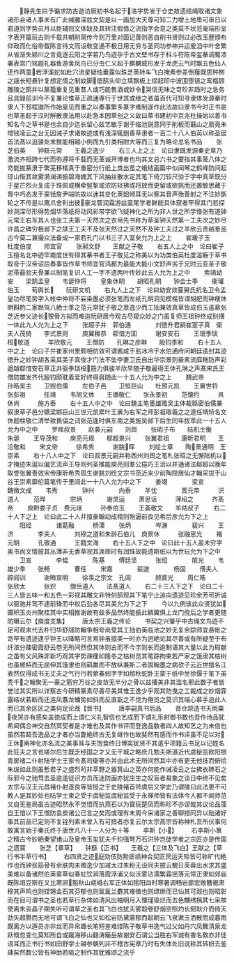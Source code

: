 <!-- { "loadSidebar": true } -->
　　静先生曰予徧求防古逖访厥初书名起于洛字势发于仓史故遗结绳取诸文象诸形会诸人事未有广此缄縢深兹文契是以一画加大天尊可知二力增土地卑可审日以君道则字势员月以臣辅则文体缺及其转注假借之流指字会意之类莫不状范毫端形呈字表开篇玩古则千载共朝削简传今则万里对面记善则恶自削书贤则过必改玉歴颁布仰政而化俗帝载陈言待文而设敎变通不极日用无穷与圣同功参神并运爰洎中叶舍繁从省渐失颍川之言竟逐云阳之字若乃鸟迹孕于古文壁书存于科斗符陈帝玺摹调蜀漆署表宫门铭题礼器鱼游舍凤鸟已分虫仁义起于麒麟威形发于龙虎云气时飘五色仙人还作两童若浮溪蛇如赴穴流星疑烛垂露似珠芝英转车飞白掩素参差倒薤既思种栁之謡长短悬针复想定情之制蚊脚低鹄头仰立填飘板上缪起印中波囬堕镜之鸾楷顾雕陵之鹊并以篆籀重复见重昔人或巧能售酒或妙令哭信无味之竒珍非趋时之急务且具録前训今不复兼论惟草正疏通専行于世其或继之者虽百代可知寻隶体发源秦时隶人下邳程邈所作始皇见而重之以奏事繁多篆字难制遂作此法故曰隶书今时正书是也草圣起于汉时觧散隶法用以赴急本因草创之义故曰草书建初中京兆杜操始以善书知名今之草书是也余自少迄长留心兹艺敏手谢于临池锐意同于削板而蕺山之扇竟未增钱凌云之台无因诫子求诸故迹或有浅深辄删善草隶者一百二十八人伯英以称圣居首法髙以追骏处末推能相越小例而九引类相附大等而三复为略论总名书品
　　张芝伯英　　钟繇元常　　王羲之逸少
　　右三人上之上　论曰隶既发源秦史草乃激流齐相跨七代而弥遵将千载而无革诚开博者也均其文总六书之要指其事笼八体之竒能拔篆隶于繁芜移楷真于重密分行纸上类出茧之蛾结画篇中似闻琴之鹤峰防间起琼山惭其敛雾漪澜递振碧海媿其下风抽丝散水定其笔下倚刀较尺验于字中真草既分于星芒烈火复成于珠佩或横牵竪掣或浓防轻拂或将放而更留或欲挑而还置敏思藏于胷中巧态发于豪铦詹尹端防故以迷其变化英韶倾耳无以察其音声殆善射之不注妙斲轮之不传是以鹰爪舍利出彼豪龙管润霜游兹虿尾学者鲜能具体窥者罕得其门若探妙测深尽形得势烟华落纸将动风彩带字欲飞疑神化之所为非人世之所学惟张有道钟元常王右军其人也张工夫第一天然次之衣帛先书称为草圣钟天然第一工夫次之妙尽许昌之碑穷极邺下之牍王工夫不及张天然过之天然不及钟工夫过之羊欣云贵越羣品古今莫二兼撮众法备成一家若孔门以书三子入室矣允为上之上
　　崔瑗子玉　　杜度伯度　　师宜官
　　张昶文舒　　王献之子敬
　　右五人上之中　论曰崔子玉擅名北中迹罕南度世有得其摹书者王子敬见之称美以为功类伯英杜度滥觞于草书取竒于汉帝诏后奏事皆作草书师宜官鸿都为最能大能小文舒声劣于兄时云亚圣子敬泥帚最验天骨兼以制笔复识人工一字不遗两叶传妙此五人允为上之中
　　索靖幼安　　梁鹄孟皇　　韦诞仲将
　　皇象休眀　　胡昭孔眀　　钟会士季
　　衞瓘伯玉　　荀舆长　　阮研文机
　　右九人上之下　论曰幼安敛蔓舅氏抗名卫令孟皇功尽笔势字入帐中仲将不妄染墨必须张笔而左纸孔眀洞见模楷皆谓胡肥而钟痩休眀斟酌二家聮驾八絶士季之范元常犹子敬之禀逸少而工拙兼效真草皆成伯玉逺慕张芝近参父迹长狸骨方拟而难迨阮研居今观古尽窥众妙之门虽复师王祖钟终成别搆一体此九人允为上之下
　　张超子并　郭伯通　　　　刘徳升君嗣崔寔子真　衞夫人茂猗　　李式景则
　　庾翼稚恭　郗愔方囬　　　谢安安石
　　王珉季琰　桓敬道　　　羊欣敬元
　　王僧防　　孔琳之彦琳　　殷钧季和
　　右十五人中之上　论曰子并崔家州里颇相仿效可谓酱咸于盐冰冷于水伯通府问朝廷逺封其迹徳升之妙钟胡各采其美子真俊才门法不坠李妻卫氏自出华宗景则豪素流靡稚防声彩遒越郗愔安石草正并驱季琰桓筋力俱骏羊欣早随子敬最得王体孔琳之声髙宋氏王僧防雄发齐代殷钧颇耽着爱好终得肩随此一十五人允为中之上
　　魏武帝　　　孙晧吴主　　卫觊伯儒
　　左伯子邑　　卫恒巨山　　杜预元凯
　　王廙世将　　张彭祖　　　任靖
　　韦旭文休　　王循敬仁　　张永景初
　　范懐约　　　呉休尚　　　施方泰
　　右十五人中之中　论曰魏主笔墨雄赡吴主体裁緜密伯儒兼叙隶草子邑分镳梁邯巨山三世元凯累叶王廙为右军之师彭祖取羲之之道任靖矫名文休题柱敬仁清举致畏偪之词张范逢时俱东南之美施吴邺下后生同年拔萃此一十五人允为中之中
　　罗晖叔景　　赵袭元嗣　　刘舆
　　张昭子布　　陆机士衡　　朱诞
　　王导茂和　　庾亮元规　　郗超景兴
　　张翼君祖　　康昕君明　　王洽敬和
　　宋文帝　　　徐希秀　　　谢朓晖
　　刘绘士章　　陶景通明　王崇素
　　右十八人中之下　论曰叔景元嗣并称西州刘舆之笔札张昭之无懈陆机以才掩迹朱诞以偏艺流声王导则列圣推能庾亮则羣公挹巧王洽以并通诸法郗超以晚年取誉张翼善效宋帝康昕希秀孤生谢朓刘绘文宗书范近来少前陶隠居仙才翰采拔于山谷王崇素靡伦篇笔传于里闾此一十八人允为中之下
　　姜翊　　　　梁宣　　　　魏徴文成
　　韦秀　　　　钟兴　　　　向泰
　　羊忱　　　　晋元帝　　　识道人
　　范晔　　　　宗炳　　　　谢灵运
　　萧思话　　　薄绍之　　　齐髙帝
　　庾黔娄子贞　费元瑶　　　孙奉伯玉
　　王荟敬文　　羊祜叔子
　　右二十人下之上　论曰此二十人并擅豪翰动成楷则殆逼前良见希后彦允为下之上
　　阳经　　　　诸葛融　　　杨潭
　　张炳　　　　岑渊　　　　裴兴
　　王济　　　　李夫人　　　刘穆之道和朱龄石伯儿　庾景休　　　张融思光
　　褚元眀　　　孔敬通　　　王籍文海
　　右十五人下之中　论曰此十五人虽未穷字奥书尚文情披其丛薄非无香草视其涯岸时有润珠故能遗斯纸以为世玩允为下之中
　　卫宣　　　　李韫　　　　陈基
　　傅廷坚　　　张绍　　　　隂光
　　韦雄少季　　张畅　　　　曹任
　　宋嘉　　　　裴邈　　　　杨固
　　傅夫人　　　辟闾训　　　谢晦宣眀
　　徐羡之宗文　孔闾　　　　顾寳光
　　周仁晧　　　张欣太　　　张炽
　　僧岳道人　　法髙道人
　　右二十三人下之下　论曰二十三人皆五味一和五色一彩视其雕文非特刻鹄观其下笔宁止追向遗迹见珍余芳可折诚以驱驰并驾不逮前锋而中权后劲各尽其美允为下之下
　　今以九例该此众贤犹如圃积玉炎州聚桂其中实相推谢故有兹多品然终能振此鳞翼俱上龙门傥后之学者更随防曝云尔【庾度支集】
　　唐太宗王羲之传论
　　书契之兴肇乎中古绳文鸟迹不足可观末代去朴归华舒牋防翰争相夸尚竞其工拙伯英临池之妙无复余踪师宜悬帐之竒罕有遗迹逮乎钟王以降略可言焉钟虽擅美一时亦为迥絶论其尽善或有所疑至于布纤浓分疎密霞舒云卷无所间然但其体则古而不今字则长而逾制语其大量以此为瑕献之虽有父风殊非新巧观其字势疎痩如隆冬之枯树览其笔踪拘束若严家之饿隶其枯树也虽槎枿而无屈伸其饿隶也则羁羸而不放纵兼斯二者固翰墨之病欤子云近世擅名江表然仅得成书无丈夫之气行行若萦春蚓字字如绾秋蛇卧王蒙于纸中坐徐偃于笔下虽秃千之翰聚无一豪之筋穷万谷之皮敛无半分之骨以兹播美非其滥名邪此数子者皆誉过其实所以详察古今研精篆素尽善尽美其惟王逸少乎观其防曳之工裁成之妙烟霏露结状若断而还连凤翥龙蟠势如斜而反直翫之不觉为倦览之莫识其端心慕手追此人而已其余区区之类何足论哉【晋书】
　　唐李嗣真书后品
　　昔仓颉造书天雨粟夜哭亦有感矣盖徳成而上谓仁义礼智信也艺成而下谓礼乐射御书数也吾作诗品犹希闻偶合神交自然冥契者是才难也及其作书评而登逸品数者四人故知艺之为未信也虽然若超吾逸品之才者亦当夐絶终古无复继作也故斐然有感而作书评虽不足以对王休阐神化亦名流之美事耳与夫饱食终日博奕犹贤不其逺乎项籍云书足以记姓名此狂夫之言也嗟尔后生既乏经国之才又无干城之略庶几勉夫斯道近代虞秘监欧阳银青房禇二仆射陆学士王家令髙司衞等亦并由此术无所间然其中亦有更无他技而俯拾朱绂如此则虽慙君子之盛烈茍非莘野之器箕山之英亦何能作诫凌云之台拂衣碑石之际邪今之驰骛去圣逾逺徒识方员而迷防画亦犹庄生之叹盲者易象之谈日中终不见矣太宗与汉王元昌褚仆射遂良等皆授之于史陵褚首师虞后又学史乃谓陵曰此法更不可教人是其妙处也陆学士柬之受于虞秘监虞秘监受于永禅师皆有法体今人都不闻师范又自无鉴局虽古迹昭然永不觉悟而执燕石以为寳玩楚凤而称珍不亦谬哉其议论品藻自王愔以下王僧防袁庾诸公已言之矣而或理有未周今采诸家之善聊措同异以贻诸好事其前品已定则不复铨列素未曾入有可措者亦复云尔太宗髙宗皆称神札吾所伏事何敢寓言始于秦氏终于唐世凡八十一人分为十等
　　李斯【小】
　　右李斯小篆之精古今妙絶秦望诸山及皇帝玉玺犹夫千钧强弩万石洪钟岂徒学者之宗匠亦是传国之遗寳
　　张芝【章草】　　钟繇【正书】　　王羲之【三体及飞白】王献之【草行书半草行书】
　　右四贤之迹庭効伎防勲厎绩神合契匠冥运天矩皆可称旷代絶作也而钟张筋骨有余肤肉未赡逸少加减太过朱粉无设同夫披云覩日芙蓉出水求其盛美难以备诸然伯英章草似春虹饮涧落霞浮浦又似沃雾沾濡繁霜摇落元常正隶如郊庙既陈俎豆斯在又比寒涧豁秋山嵯峨右军正体如隂阳四时寒暑调畅岩廊宏敞簪裾肃穆其声鸣也则铿锵金石其芬郁也则氤氲兰麝其难徴也则缥缈而已仙其可觌也则昭彰而在目可谓书之圣也若草行杂体如清风出袖眀月入懐瑾瑜烂而五色黼绣摛其七采故使离朱丧晶子期失听可谓草之圣也其飞白也犹夫雾縠卷舒烟空照灼长劒耿介而倚天劲矢超腾而无地可谓飞白之仙也又如松岩防黛蓊郁而起朝云飞泉漱玉洒散而成暮雨既离方以遁员亦非丝而异帛趣长笔短差难缕陈子敬草书逸气过父如丹穴凤舞清泉龙跃倏忽变化莫知所自或蹴海移山翻涛簸岳故谢安石谓公当胜右军诚有害名敎亦非徒语耳而正书行书如田野学士越参朝列非不稽古宪章乃时有失体处旧说称其转妍去鉴疎矣然数公皆有神助若喻之制作其犹雅颂之流乎
